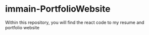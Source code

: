 # immain-PortfolioWebsite
Within this repository, you will find the react code to my resume and portfolio website
